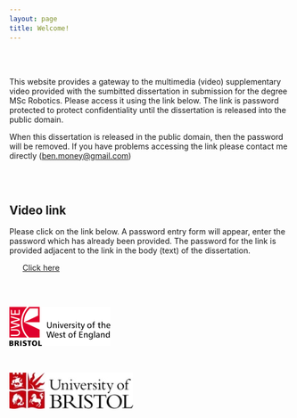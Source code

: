 ```yaml
---
layout: page
title: Welcome!
---
```


<br>
<br>

This website provides a gateway to the multimedia (video) supplementary video provided with the sumbitted dissertation in submission for the degree MSc Robotics. Please access it using the link below. The link is password protected to protect confidentiality until the dissertation is released into the public domain.

When this dissertation is released in the public domain, then the password will be removed. If you have problems accessing the link please contact me directly (ben.money@gmail.com)

<!--Comment: Paragrpah spacing-->
<br>
<br>


<div id="resourcesPanel" class="container p-3 my-3 bg-info">
<h2>Video link</h2> 
  <p>Please click on the link below. A password entry form will appear, enter the password which has already been provided. The password for the link is provided adjacent to the link in the body (text) of the dissertation. </p>
<ul class="list-group">
  <a href="https://www.w3schools.com/python/" target="_blank" class="list-group-item list-group-item-action">Click here</a>
</ul>
</div>

<!--Comment: Paragrpah spacing-->
<br>
<br>

[![logoPicture](images/uwe_uni_logo.png)](https://courses.uwe.ac.uk/H67B1/robotics)

<br>

[![logoPicture](images/bristol_uni_logo.jpg)](http://uobwww.isys.bristol.ac.uk/study/postgraduate/2020/eng/msc-robotics/)

<br>
<br>

